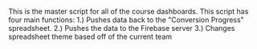 
This is the master script for all of the course dashboards.
This script has four main functions:
 1.) Pushes data back to the "Conversion Progress" spreadsheet.
 2.) Pushes the data to the Firebase server
 3.) Changes spreadsheet theme based off of the current team
